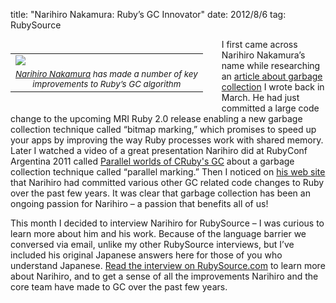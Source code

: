 title: "Narihiro Nakamura: Ruby’s GC Innovator"
date: 2012/8/6
tag: RubySource

<div style="float: left; padding: 7px 30px 10px 0px">
<table cellpadding="0" cellspacing="0" border="0">
  <tr><td><a href="http://www.narihiro.info/index.en.html"><img src="http://patshaughnessy.net/assets/2012/8/6/narihiro-nakamura.jpeg"></a></td></tr>
  <tr><td align="center"><small><i><a href="http://www.narihiro.info/index.en.html">Narihiro Nakamura</a> has made a number of key<br/>improvements to Ruby’s GC algorithm</i></small></td></tr>
</table>
</div>

I first came across Narihiro Nakamura’s name while researching an [article about garbage collection](http://patshaughnessy.net/2012/3/23/why-you-should-be-excited-about-garbage-collection-in-ruby-2-0) I wrote back in March. He had just committed a large code change to the upcoming MRI Ruby 2.0 release enabling a new garbage collection technique called “bitmap marking,” which promises to speed up your apps by improving the way Ruby processes work with shared memory. Later I watched a video of a great presentation Narihiro did at RubyConf Argentina 2011 called [Parallel worlds of CRuby's GC](http://vimeo.com/38994805) about a garbage collection technique called “parallel marking.” Then I noticed on [his web site](http://www.narihiro.info/index.en.html) that Narihiro had committed various other GC related code changes to Ruby over the past few years. It was clear that garbage collection has been an ongoing passion for Narihiro – a passion that benefits all of us!

This month I decided to interview Narihiro for RubySource – I was curious to learn more about him and his work. Because of the language barrier we conversed via email, unlike my other RubySource interviews, but I’ve included his original Japanese answers here for those of you who understand Japanese. [Read the interview on RubySource.com](http://rubysource.com/narihiro-nakamura-rubys-gc-innovator) to learn more about Narihiro, and to get a sense of all the improvements Narihiro and the core team have made to GC over the past few years.

